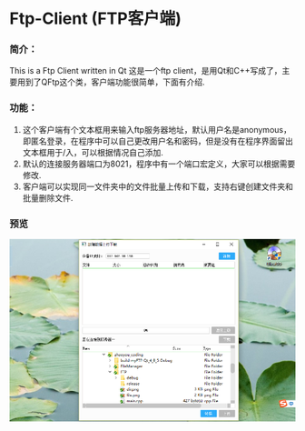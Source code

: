 # Ftp-Client (FTP客户端)
### 简介：
This is a Ftp Client written in Qt
这是一个ftp client，是用Qt和C++写成了，主要用到了QFtp这个类，客户端功能很简单，下面有介绍.

### 功能：

1. 这个客户端有个文本框用来输入ftp服务器地址，默认用户名是anonymous，即匿名登录，在程序中可以自己更改用户名和密码，但是没有在程序界面留出文本框用于/入，可以根据情况自己添加.
2. 默认的连接服务器端口为8021，程序中有一个端口宏定义，大家可以根据需要修改.
3. 客户端可以实现同一文件夹中的文件批量上传和下载，支持右键创建文件夹和批量删除文件.

### 预览

![preview](./preview.png)

